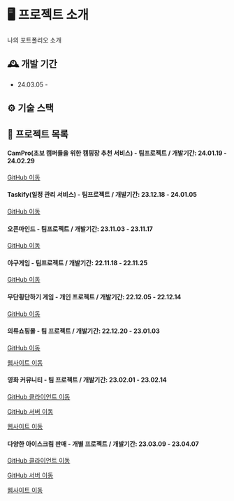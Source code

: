 # 🖥️ 프로젝트 소개
나의 포트폴리오 소개
<br>

## 🕰️ 개발 기간
* 24.03.05 - 

## ⚙️ 기술 스택


## 📌 프로젝트 목록

#### CamPro(초보 캠퍼들을 위한 캠핑장 추천 서비스) - 팀프로젝트 / 개발기간: 24.01.19 - 24.02.29
<a href="https://github.com/teamCampro/campro_FE" >GitHub 이동</a>

#### Taskify(일정 관리 서비스) - 팀프로젝트 / 개발기간: 23.12.18 - 24.01.05
<a href="https://github.com/Peachy-Peachy/Taskify" >GitHub 이동</a>

#### 오픈마인드 - 팀프로젝트 / 개발기간: 23.11.03 - 23.11.17
<a href="https://github.com/Team2-Project-OpenMind/OpenMind_Team2" >GitHub 이동</a>

#### 야구게임 - 팀프로젝트 / 개발기간: 22.11.18 - 22.11.25
<a href="https://github.com/namminimi/baseball-project1" >GitHub 이동</a>

#### 무단횡단하기 게임 - 개인 프로젝트 / 개발기간: 22.12.05 - 22.12.14
<a href="https://github.com/namminimi/crazyGame-project2" >GitHub 이동</a>

#### 의류쇼핑몰 - 팀 프로젝트 / 개발기간: 22.12.20 - 23.01.03
<a href="https://github.com/namminimi/shopping" >GitHub 이동</a>

<a href="http://uou413.dothome.co.kr/shopping/index.php" >웹사이트 이동</a>

#### 영화 커뮤니티 - 팀 프로젝트 / 개발기간: 23.02.01 - 23.02.14
<a href="https://github.com/namminimi/movie-react" >GitHub 클라이언트 이동</a>


<a href="https://github.com/namminimi/movie-server2" >GitHub 서버 이동</a>


<a href="https://movie-react-khaki.vercel.app/" >웹사이트 이동</a>


#### 다양한 아이스크림 판매 - 개별 프로젝트 / 개발기간: 23.03.09 - 23.04.07
<a href="https://github.com/namminimi/ice-cream" >GitHub 클라이언트 이동</a>


<a href="https://github.com/namminimi/ice-cream-server" >GitHub 서버 이동</a>


<a href="https://ice-cream-iota.vercel.app/" >웹사이트 이동</a>




